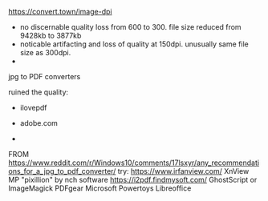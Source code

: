 https://convert.town/image-dpi
 - no discernable quality loss from 600 to 300.  file size reduced from 9428kb to 3877kb
 - noticable artifacting and loss of quality at 150dpi.  unusually same file size as 300dpi.
 - 

jpg to PDF converters

ruined the quality:
 - ilovepdf
 - adobe.com

 - 


FROM https://www.reddit.com/r/Windows10/comments/17lsxyr/any_recommendations_for_a_jpg_to_pdf_converter/
try:
https://www.irfanview.com/
XnView MP
"pixillion" by nch software
https://i2pdf.findmysoft.com/
GhostScript or ImageMagick
PDFgear
Microsoft Powertoys
Libreoffice


